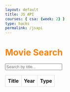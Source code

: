 ```yaml
---
layout: default
title: JS API
courses: { csa: {week: 2} }
type: hacks
permalink: /jsapi
---
```


<html>
<head>
    <style>
        h1{
            color:#ff8200;
        }
        table {
            border-collapse: collapse;
            width: 100%;
        }
        th, td {
            border: 1px solid #ddd;
            padding: 8px;
            text-align: left;
        }
        th {
            cursor: pointer;
        }
        tr:hover {
            background-color: #333;
        }
    </style>
</head>
<body>
    <h1>Movie Search</h1>
    <input type="text" id="searchInput" placeholder="Search by title...">
    <table id="movieTable">
        <thead>
            <tr>
                <th onclick="sortTable(0)">Title</th>
                <th onclick="sortTable(1)">Year</th>
                <th onclick="sortTable(2)">Type</th>
            </tr>
        </thead>
        <tbody id="tableBody">
        </tbody>
    </table>
    <script>
        const apiKey = 'edb89cb2'; 
        async function fetchMovieData(title) {
            const response = await fetch(`http://www.omdbapi.com/?apikey=${apiKey}&s=${title}`);
            const data = await response.json();
            return data.Search || [];
        }
        function displayMovieData(movies) {
            const tableBody = document.getElementById('tableBody');
            tableBody.innerHTML = '';
            movies.forEach(movie => {
                const row = tableBody.insertRow();
                const titleCell = row.insertCell(0);
                titleCell.textContent = movie.Title;
                const yearCell = row.insertCell(1);
                yearCell.textContent = movie.Year;
                const typeCell = row.insertCell(2);
                typeCell.textContent = movie.Type;
            });
        }
        let currentSortColumn = 0;
        function sortTable(column) {
            const table = document.getElementById('movieTable');
            const rows = Array.from(table.rows).slice(1); 
            rows.sort((a, b) => {
                const aValue = a.cells[column].textContent;
                const bValue = b.cells[column].textContent;
                return aValue.localeCompare(bValue);
            });
            if (currentSortColumn === column) {
                rows.reverse();
            } else {
                currentSortColumn = column;
            }
            table.tBodies[0].append(...rows);
        }
        document.getElementById('searchInput').addEventListener('input', async (event) => {
            const searchText = event.target.value;
            const movies = await fetchMovieData(searchText);
            displayMovieData(movies);
        });
    </script>
</body>
</html>
